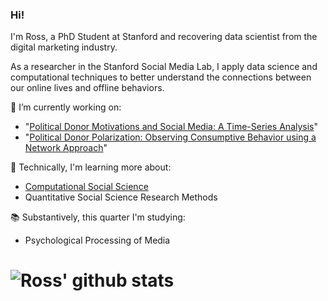 ### Hi!

I'm Ross, a PhD Student at Stanford and recovering data scientist from the digital marketing industry. 

As a researcher in the Stanford Social Media Lab, I apply data science and computational techniques to better understand the connections between our online lives and offline behaviors. 

🔭 I’m currently working on:
- "[Political Donor Motivations and Social Media: A Time-Series Analysis](https://github.com/rossdahlke/political_donor_motivations)"
- "[Political Donor Polarization: Observing Consumptive Behavior using a Network Approach](https://github.com/rossdahlke/donor_polarization)"

🌱 Technically, I'm learning more about:
- [Computational Social Science](http://jenpan.com/teaching/)
- Quantitative Social Science Research Methods

📚 Substantively, this quarter I'm studying:
- Psychological Processing of Media

# ![Ross' github stats](https://github-readme-stats.vercel.app/api?username=rossdahlke&count_private=true)
